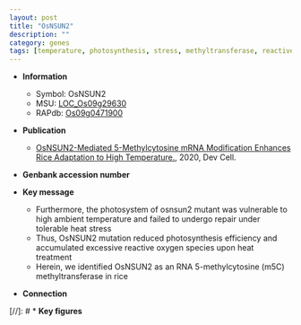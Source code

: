 ```yaml
---
layout: post
title: "OsNSUN2"
description: ""
category: genes
tags: [temperature, photosynthesis, stress, methyltransferase, reactive oxygen species, heat stress, Heat Stress, photosystem]
---
```


* **Information**  
    + Symbol: OsNSUN2  
    + MSU: [LOC_Os09g29630](http://rice.plantbiology.msu.edu/cgi-bin/ORF_infopage.cgi?orf=LOC_Os09g29630)  
    + RAPdb: [Os09g0471900](http://rapdb.dna.affrc.go.jp/viewer/gbrowse_details/irgsp1?name=Os09g0471900)  

* **Publication**  
    + [OsNSUN2-Mediated 5-Methylcytosine mRNA Modification Enhances Rice Adaptation to High Temperature.](http://www.ncbi.nlm.nih.gov/pubmed?term=OsNSUN2-Mediated+5-Methylcytosine+mRNA+Modification+Enhances+Rice+Adaptation+to+High+Temperature.%5BTitle%5D), 2020, Dev Cell.

* **Genbank accession number**  

* **Key message**  
    + Furthermore, the photosystem of osnsun2 mutant was vulnerable to high ambient temperature and failed to undergo repair under tolerable heat stress
    + Thus, OsNSUN2 mutation reduced photosynthesis efficiency and accumulated excessive reactive oxygen species upon heat treatment
    + Herein, we identified OsNSUN2 as an RNA 5-methylcytosine (m5C) methyltransferase in rice

* **Connection**  

[//]: # * **Key figures**  


